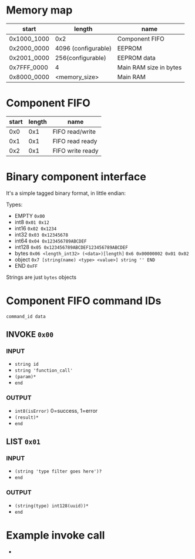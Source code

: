 # Memory map

|start|length|name|
|-----|------|----|
|0x1000_1000|0x2|Component FIFO|
|0x2000_0000|4096 (configurable)|EEPROM|
|0x2001_0000|256(configurable)|EEPROM data|
|0x7FFF_0000|4|Main RAM size in bytes|
|0x8000_0000|<memory_size>|Main RAM|

# Component FIFO
|start|length|name|
|-----|------|----|
|0x0|0x1|FIFO read/write|
|0x1|0x1|FIFO read ready|
|0x2|0x1|FIFO write ready|

# Binary component interface

It's a simple tagged binary format, in little endian:

Types:

* EMPTY `0x00`
* int8 `0x01 0x12`
* int16 `0x02 0x1234`
* int32 `0x03 0x12345678`
* int64 `0x04 0x123456789ABCDEF`
* int128 `0x05 0x123456789ABCDEF123456789ABCDEF`
* bytes `0x06 <length_int32> (<data>)[length]` `0x6 0x00000002 0x01 0x02`
* object `0x7 [string(name) <type> <value>] string '' END`
* END `0xFF`

Strings are just `bytes` objects

# Component FIFO command IDs

`command_id data`

## INVOKE `0x00`
### INPUT
* `string id`
* `string 'function_call'`
* `(param)*`
* `end`
### OUTPUT
* `int8(isError)` 0=success, 1=error
* `(result)*`
* `end`

## LIST `0x01`
### INPUT
* `(string 'type filter goes here')?`
* `end`
### OUTPUT
* `(string(type) int128(uuid))*`
* `end`

# Example invoke call

*
